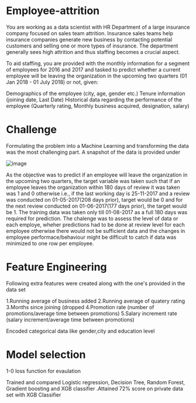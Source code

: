 
# Employee-attrition

You are working as a data scientist with HR Department of a large insurance company focused on sales team attrition. Insurance sales teams help insurance companies generate new business by contacting potential customers and selling one or more types of insurance. The department generally sees high attrition and thus staffing becomes a crucial aspect.

To aid staffing, you are provided with the monthly information for a segment of employees for 2016 and 2017 and tasked to predict whether a current employee will be leaving the organization in the upcoming two quarters (01 Jan 2018 - 01 July 2018) or not, given:

Demographics of the employee (city, age, gender etc.)
Tenure information (joining date, Last Date)
Historical data regarding the performance of the employee (Quarterly rating, Monthly business acquired, designation, salary)

# Challenge

Formulating the problem into a Machine Learning and transforming the data was the most challenging part. A snapshot of the data is provided under

![image](https://user-images.githubusercontent.com/42665120/201439109-24968014-816a-4d7e-804d-415956d85d53.png)

As the objective was to predict if an employee will leave the organization in the upcoming two quarters, the target variable was taken such that if an employee leaves the organization within 180 days of review it was taken was 1 and 0 otherwise i.e., if the last working day is 25-11-2017 and a review was conducted on 01-05-2017(208 days prior), target would be 0 and for the next review conducted on 01-06-2017(177 days prior), the target would be 1. The training data was taken only till 01-08-2017 as a full 180 days was required for prediction. The chalenge was to assess the level of data or each employe, wheher predictions had to be done at review level for each employee otherwise there would not be sufficient data and the changes in employee performace/behaviour might be difficult to catch if data was minimized to one row per employee.

# Feature Engineering

Following extra features were created along with the one's provided in the data set

1.Running average of business added 
2.Running average of quatery rating
3.Months since joining (dropped
4.Promotion rate (number of promotions/average time between promotions) 
5.Salary increment rate (salary increment/average time between promotions)

Encoded categorical data like gender,city and education level

# Model selection

1-0 loss function for evaulation

Trained and compared Logistic regression, Decision Tree, Random Forest, Gradient boosting and XGB classifier .Attained 72% score on private data set with XGB Classifier


